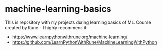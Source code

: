 # machine-learning-basics

This is repository with my projects during learning basics of ML. Course created by Rune - I highly recommend it:


+ https://www.learnpythonwithrune.org/machine-learning/
+ https://github.com/LearnPythonWithRune/MachineLearningWithPython
